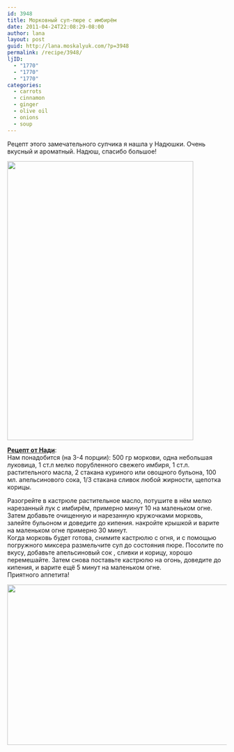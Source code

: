 ```yaml
---
id: 3948
title: Морковный суп-пюре с имбирём
date: 2011-04-24T22:08:29-08:00
author: lana
layout: post
guid: http://lana.moskalyuk.com/?p=3948
permalink: /recipe/3948/
ljID:
  - "1770"
  - "1770"
  - "1770"
categories:
  - carrots
  - cinnamon
  - ginger
  - olive oil
  - onions
  - soup
---
```

Рецепт этого замечательного супчика я нашла у Надюшки. Очень вкусный и ароматный. Надюш, спасибо большое!

<img loading="lazy" class="alignnone" title="carrot ginger soup" src="http://farm6.static.flickr.com/5030/5652638114_f07ec08c2f_z.jpg" alt="" width="427" height="640" /> 

**[Рецепт от Нади](http://from-turkey.livejournal.com/33809.html#cutid1)**:  
Нам понадобится (на 3-4 порции): 500 гр моркови, одна небольшая луковица, 1 ст.л мелко порубленного свежего имбиря, 1 ст.л. растительного масла, 2 стакана куриного или овощного бульона, 100 мл. апельсинового сока, 1/3 стакана сливок любой жирности, щепотка корицы.

Разогрейте в кастрюле растительное масло, потушите в нём мелко нарезанный лук с имбирём, примерно минут 10 на маленьком огне. Затем добавьте очищенную и нарезанную кружочками морковь, залейте бульоном и доведите до кипения. накройте крышкой и варите на маленьком огне примерно 30 минут.  
Когда морковь будет готова, снимите кастрюлю с огня, и с помощью погружного миксера размельчите суп до состояния пюре. Посолите по вкусу, добавьте апельсиновый сок , сливки и корицу, хорошо перемешайте. Затем снова поставьте кастрюлю на огонь, доведите до кипения, и варите ещё 5 минут на маленьком огне.  
Приятного аппетита!

<img loading="lazy" class="alignnone" title="Carrot- ginger soup" src="http://farm6.static.flickr.com/5224/5652073763_2efcf5cf23_z.jpg" alt="" width="640" height="368" />